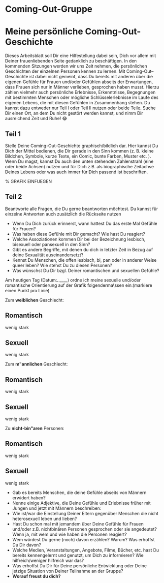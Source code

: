 # Coming-Out-Gruppe
# Meine persönliche Coming-Out-Geschichte

Dieses Arbeitsblatt soll Dir eine Hilfestellung dabei sein, Dich vor allem mit Deiner frauenliebenden Seite gedanklich zu
beschäftigen.
In den kommenden Sitzungen werden wir uns Zeit nehmen, die persönlichen Geschichten der einzelnen Personen
kennen zu lernen. Mit Coming-Out–Geschichte ist dabei nicht gemeint, dass Du bereits mit anderen über die eigenen
Gefühle für Frauen und/oder Gefühlen abseits der Erwartungen, dass Frauen sich nur in Männer verlieben, gesprochen
haben musst. Hierzu zählen vielmehr auch persönliche Erlebnisse, Erkenntnisse, Begegnungen mit bestimmten
Menschen oder mögliche Schlüsselerlebnisse im Laufe des eigenen Lebens, die mit diesen Gefühlen in
Zusammenhang stehen.
Du kannst dazu entweder nur Teil I oder Teil II nutzen oder beide Teile.
Suche Dir einen Ort, an dem Du nicht gestört werden kannst, und nimm Dir ausreichend Zeit und Ruhe! :joy:

## Teil 1

Stelle Deine Coming-Out-Geschichte graphisch/bildlich dar. Hier kannst Du Dich der Mittel bedienen, die Dir gerade in
den Sinn kommen (z. B. kleine Bildchen, Symbole, kurze Texte, ein Comic, bunte Farben, Muster etc. ). Wenn Du
magst, kannst Du auch den unten stehenden Zahlenstrahl (eine oder beide Achsen) nutzen und für Dich z.B. als
biographische Zeitachse Deines Lebens oder was auch immer für Dich passend ist beschriften.

%   GRAFIK EINFUEGEN

## Teil 2

Beantworte alle Fragen, die Du gerne beantworten möchtest. Du kannst für einzelne Antworten auch zusätzlich die
Rückseite nutzen

- Wenn Du Dich zurück erinnerst, wann hattest Du das erste Mal Gefühle für Frauen?
- Was haben diese Gefühle mit Dir gemacht? Wie hast Du reagiert?
- Welche Assoziationen kommen Dir bei der Bezeichnung lesbisch, bisexuell oder pansexuell in den Sinn?
- Gibt es andere Begriffe, mit denen du dich in letzter Zeit in Bezug auf deine Sexualität auseinandersetzt?
- Kennst Du Menschen, die offen lesbisch, bi, pan oder in anderer Weise queer leben? Wie stehst Du zu diesen
Personen?
- Was wünschst Du Dir bzgl. Deiner romantischen und sexuellen Gefühle?

Am heutigen Tag (Datum:__.__.____) ordne ich meine sexuelle und/oder romantische Orientierung auf der Grafik folgenderma\ssen ein:(markiere einen Punkt pro Linie)

Zum **weiblichen** Geschlecht:

Romantisch 
----------------------------------------------------
wenig                                         stark

Sexuell
----------------------------------------------------
wenig                                         stark 


Zum **m\"annlichen** Geschlecht:

Romantisch 
----------------------------------------------------
wenig                                         stark

Sexuell    
----------------------------------------------------
wenig                                         stark 


Zu **nicht-bin\"aren** Personen:

Romantisch 
----------------------------------------------------
wenig                                         stark

Sexuell
----------------------------------------------------
wenig                                         stark 


- Gab es bereits Menschen, die deine Gefühle abseits von Männern erwidert haben?
- Nenne einige Adjektive, die Deine Gefühle und Erlebnisse früher mit Jungen und jetzt mit Männern
beschreiben:
- Wie ist/war die Einstellung Deiner Eltern gegenüber Menschen die nicht heterosexuell leben und lieben?
- Hast Du schon mal mit jemandem über Deine Gefühle für Frauen und/oder z.B. nichtbinären Personen
gesprochen oder sie angedeutet? Wenn ja, mit wem und wie haben die Personen reagiert?
- Wem würdest Du gerne (noch) davon erzählen? Warum? Was erhoffst Du Dir davon?
- Welche Medien, Veranstaltungen, Angebote, Filme, Bücher, etc. hast Du bereits kennengelernt und genutzt,
um Dich zu informieren? Wie hilfreich/weniger hilfreich war das?
- Was erhoffst Du Dir für Deine persönliche Entwicklung oder Deine jetzige Situation von Deiner Teilnahme an
der Gruppe?
- **Worauf freust du dich?**
